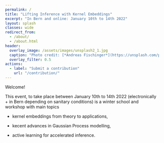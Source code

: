 ```yaml
---
permalink: /
title: "Lifting Inference with Kernel Embeddings"
excerpt: "In Bern and online: January 10th to 14th 2022"
layout: splash
classes: wide
redirect_from: 
  - /about/
  - /about.html
header:
  overlay_image: /assets/images/unsplash2_1.jpg
  caption: "Photo credit: [*Andreas Fischinger*](https://unsplash.com/photos/xosBoKRT0qE)"
  overlay_filter: 0.5
actions:
  - label: "Submit a contribution"
    url: "/contribution/"
---
```


Welcome!

This event, to take place between January 10th to 14th 2022 (electronically + in Bern depending on sanitary conditions) is a winter school and workshop with main topics 

  *  kernel embeddings from theory to applications,   

  *  kecent advances in Gaussian Process modelling,  

  *  active learning for accelerated inference. 

